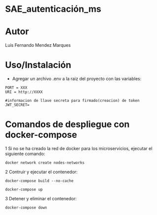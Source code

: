 # SAE_autenticación_ms

# Autor
Luis Fernando Mendez Marques

# Uso/Instalación
* Agregar un archivo .env a la raiz del proyecto con las variables:
```
PORT = XXX
URI = http://XXXX

#informacion de llave secreta para firmado(creacion) de token
JWT_SECRET=
```

# Comandos de despliegue con docker-compose

1 Si no se ha creado la red de docker para los microservicios, ejecutar el siguiente comando:

    docker network create nodes-networks

2 Contruir y ejecutar el contenedor:

    docker-compose build --no-cache
    
    docker-compose up

3 Detener y eliminar el contenedor:

    docker-compose down
